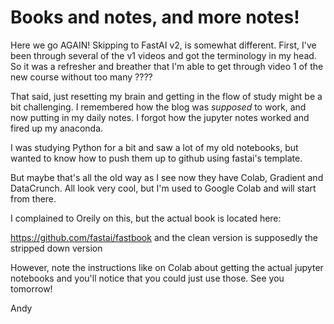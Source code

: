 # Books and notes, and more notes!

Here we go AGAIN!
Skipping to FastAI v2, is somewhat different.  First, I've been through several of the v1 videos and got the terminology in my head.  So it was a refresher and breather
that I'm able to get through video 1 of the new course without too many ????

That said, just resetting my brain and getting in the flow of study might be a bit challenging.
I remembered how the blog was *supposed* to work, and now putting in my daily notes.
I forgot how the jupyter notes worked and fired up my anaconda.

I was studying Python for a bit and saw a lot of my old notebooks, but wanted to know how to push them up to github using fastai's template.

But maybe that's all the old way as I see now they have Colab, Gradient and DataCrunch.
All look very cool, but I'm used to Google Colab and will start from there.  

I complained to Oreily on this, but the actual book is located here:

https://github.com/fastai/fastbook
and the clean version is supposedly the stripped down version

However, note the instructions like on Colab about getting the actual jupyter notebooks and you'll notice that you could just use those.
See you tomorrow!

Andy
